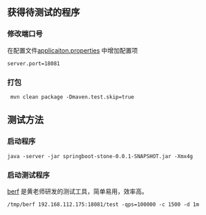 ## 获得待测试的程序

### 修改端口号

在配置文件[applicaiton.properties](./src/main/resources/application.properties) 中增加配置项

```shell
server.port=18081
```

### 打包

```shell
 mvn clean package -Dmaven.test.skip=true
```

## 测试方法

### 启动程序

```shell
java -server -jar springboot-stone-0.0.1-SNAPSHOT.jar -Xmx4g
```

### 启动测试程序

[berf](https://github.com/bingoohuang/berf) 是黄老师研发的测试工具，简单易用，效率高。

```shell
/tmp/berf 192.168.112.175:18081/test -qps=100000 -c 1500 -d 1m
```
